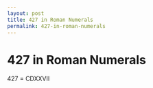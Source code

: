 ```yaml
---
layout: post
title: 427 in Roman Numerals
permalink: 427-in-roman-numerals
---
```


# 427 in Roman Numerals

427 = CDXXVII
